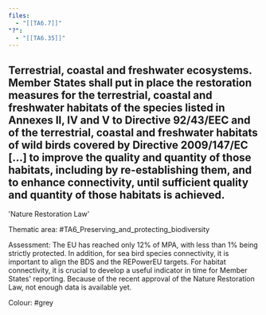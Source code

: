 ```yaml
---
files:
  - "[[TA6.7]]"
"?":
  - "[[TA6.35]]"
---
```

## Terrestrial, coastal and freshwater ecosystems. Member States shall put in place the restoration measures for the terrestrial, coastal and freshwater habitats of the species listed in Annexes II, IV and V to Directive 92/43/EEC and of the terrestrial, coastal and freshwater habitats of wild birds covered by Directive 2009/147/EC [...] to improve the quality and quantity of those habitats, including by re-establishing them, and to enhance connectivity, until sufficient quality and quantity of those habitats is achieved.
'Nature Restoration Law'

Thematic area: #TA6_Preserving_and_protecting_biodiversity

Assessment: The EU has reached only 12% of MPA, with less than 1% being strictly protected. In addition, for sea bird species connectivity, it is important to align the BDS and the REPowerEU targets. For habitat connectivity, it is crucial to develop a useful indicator in time for Member States' reporting.
Because of the recent approval of the Nature Restoration Law, not enough data is available yet.

Colour: #grey